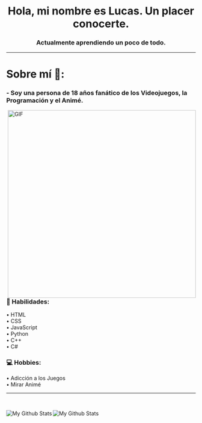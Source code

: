 <h1 align="center">Hola, mi nombre es Lucas. Un placer conocerte.</h1>
<h3 align="center">Actualmente aprendiendo un poco de todo.</h3>
<hr></hr>

# Sobre mí 💬:

### - Soy una persona de 18 años fanático de los Videojuegos, la Programación y el Animé.

<img hight="400" width="500" alt="GIF" align="right" src="https://github.com/Xx-Ashutosh-xX/Xx-Ashutosh-xX/blob/master/assets/1936.gif">

### 💪 Habilidades:
•  HTML <br>
•  CSS <br>
•  JavaScript <br>
•  Python <br>
•  C++ <br>
•  C# <br>

### 💻 Hobbies: 
•  Adicción a los Juegos <br>
•  Mirar Animé
<hr></hr> 
<br>
<p>
<img align="left" src="https://github-readme-stats.vercel.app/api?username=lucasbuyatti&&show_icons=true&title_color=ffffff&icon_color=bb2acf&text_color=daf7dc&bg_color=151515" alt="My Github Stats">
<img align="center" src="https://github-readme-stats.vercel.app/api/top-langs/?username=Lucas&&show_icons=true&title_color=ffffff&icon_color=bb2acf&text_color=daf7dc&bg_color=151515" alt="My Github Stats">
</p>
